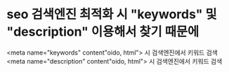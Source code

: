 # seo 검색엔진 최적화 시 "keywords" 및 "description" 이용해서 찾기 때문에
<meta name="keywords" content"oido, html"> 시 검색엔진에서 키워드 검색
<meta name="description" content"oido, html"> 시 검색엔진에서 키워드 검색
